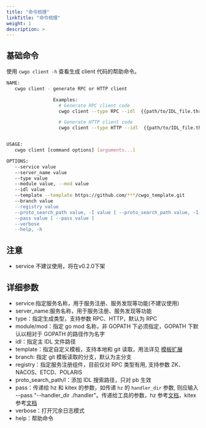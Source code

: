 ```yaml
---
title: "命令梳理"
linkTitle: "命令梳理"
weight: 1
description: >
---
```


## 基础命令

使用 `cwgo client -h` 查看生成 client 代码的帮助命令。

```sh
NAME:
   cwgo client - generate RPC or HTTP client

                 Examples:
                   # Generate RPC client code
                   cwgo client --type RPC --idl  {{path/to/IDL_file.thrift}} --service {{svc_name}}

                   # Generate HTTP client code
                   cwgo client --type HTTP --idl  {{path/to/IDL_file.thrift}} --service {{svc_name}}


USAGE:
   cwgo client [command options] [arguments...]

OPTIONS:
   --service value                                                              Specify the server name.(Not recommended)
   --server_name value                                                          Specify the server name.
   --type value                                                                 Specify the generate type. (RPC or HTTP) (default: "RPC")
   --module value, --mod value                                                  Specify the Go module name to generate go.mod.
   --idl value                                                                  Specify the IDL file path. (.thrift or .proto)
   --template --template https://github.com/***/cwgo_template.git               Specify the template path. Currently cwgo supports git templates, such as --template https://github.com/***/cwgo_template.git
   --branch value                                                               Specify the git template's branch, default is main branch.
   --registry value                                                             Specify the registry, default is None
   --proto_search_path value, -I value [ --proto_search_path value, -I value ]  Add an IDL search path for includes. (Valid only if idl is protobuf)
   --pass value [ --pass value ]                                                pass param to hz or kitex
   --verbose                                                                    Turn on verbose mode. (default: false)
   --help, -h                                                                   show help (default: false)
```

## 注意
- service 不建议使用，将在v0.2.0下架

## 详细参数
- service:指定服务名称，用于服务注册、服务发现等功能(不建议使用)
- server_name:服务名称，用于服务注册、服务发现等功能
- type：指定生成类型，支持参数 RPC、HTTP，默认为 RPC
- module/mod：指定 go mod 名称，非 GOPATH 下必须指定，GOPATH 下默认以相对于 GOPATH 的路径作为名字
- idl：指定主 IDL 文件路径
- template：指定自定义模板，支持本地和 git 读取，用法详见 [模板扩展](/zh/docs/cwgo/tutorials/templete-extension/)
- branch: 指定 git 模板读取的分支，默认为主分支
- registry：指定服务注册组件，目前仅对 RPC 类型有用, 支持参数 ZK、NACOS、ETCD、POLARIS
- proto_search_path/I：添加 IDL 搜索路径，只对 pb 生效
- pass：传递给 hz 和 kitex 的参数，如传递 `hz` 的 `handler_dir` 参数, 则应输入 --pass "--handler_dir ./handler"。传递给工具的参数，hz 参考[文档](/zh/docs/hertz/tutorials/toolkit/command/)，kitex 参考[文档](/zh/docs/kitex/tutorials/code-gen/code_generation/)
- verbose：打开冗余日志模式
- help：帮助命令
